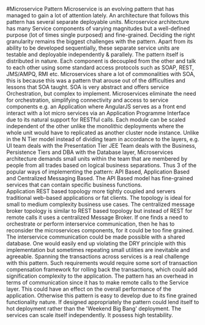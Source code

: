 #Microservice Pattern
Microservice is an evolving pattern that has managed to gain a lot of attention lately. An architecture that follows this pattern has several separate deployable units. Microservice architecture has many Service components of varying magnitudes but a well-defined purpose (lot of times single purposed) and fine-grained. Deciding the right granularity remains the biggest challenges with the pattern. Apart from its ability to be developed sequentially, these separate service units are testable and deployable independently & parallely. The pattern itself is distributed in nature. Each component is decoupled from the other and talk to each other using some standard access protocols such as SOAP, REST, JMS/AMPQ, RMI etc. Microservices share a lot of commonalities with SOA, this is because this was a pattern that arouse out of the difficulties and lessons that SOA taught. SOA is very abstract and offers service Orchestration, but complex to implement. Microservices eliminate the need for orchestration, simplifying connectivity and access to service components e.g. an Application where AngularJS serves as a front end interact with a lot micro services via an Application Programme Interface due to its natural support for RESTful calls. 
Each module can be scaled independent of the other unlike the monolithic deployments where the whole unit would have to replicated as another cluster node instance. Unlike in the N Tier model instead of dividing team in accordance to the layers, e.g. UI team deals with the Presentation Tier JEE Team deals with the Business, Persistence Tiers and DBA with the Database layer, Microservices architecture demands small units within the team that are membered by people from all trades based on logical business separations. 
Thus 3 of the popular ways of implementing the pattern: API Based, Application Based and Centralized Messaging Based.
The API Based model has fine-grained services that can contain specific business functions.  
Application REST based topology more tightly coupled and servers traditional web-based applications or fat clients. The topology is ideal for small to medium complexity business use cases.
The centralized message broker topology is similar to REST based topology but instead of REST for remote calls it uses a centralized Message Broker.
If one finds a need to orchestrate or perform interservice communication, then he has to reconsider the microservices components, for it could be too fine grained. The interservice communication could be made possible with a shared database. One would easily end up violating the DRY principle with this implementation but sometimes repeating small utilities are inevitable and agreeable. Spanning the transactions across services is a real challenge with this pattern. Such requirements would require some sort of transaction compensation framework for rolling back the transactions, which could add signification complexity to the application.
The pattern has an overhead in terms of communication since it has to make remote calls to the Service layer. This could have an effect on the overall performance of the application.
Otherwise this pattern is easy to develop due to its fine grained functionality nature. If designed appropriately the pattern could lend itself to hot deployment rather than the 'Weekend Big Bang' deployment. The services can scale itself independently. It possess high testability.

